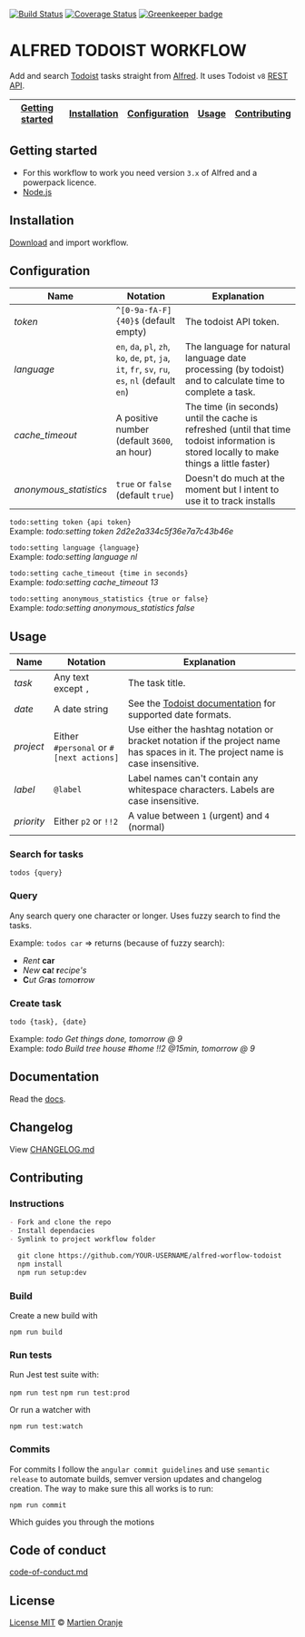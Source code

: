 [![Build Status](https://travis-ci.org/moranje/alfred-workflow-todoist.svg?branch=master)](https://travis-ci.org/moranje/alfred-workflow-todoist)
[![Coverage Status](https://coveralls.io/repos/github/moranje/alfred-workflow-todoist/badge.svg)](https://coveralls.io/github/moranje/alfred-workflow-todoist) [![Greenkeeper badge](https://badges.greenkeeper.io/moranje/alfred-workflow-todoist.svg)](https://greenkeeper.io/)

# ALFRED TODOIST WORKFLOW

Add and search [Todoist](https://todoist.com/) tasks straight from [Alfred](https://www.alfredapp.com). It uses Todoist `v8` [REST API](https://developer.todoist.com/rest/v8/).

| [Getting started](#getting-started) | [Installation](#installation) | [Configuration](#configuration) | [Usage](#usage) | [Contributing](#contributing) |
| :---------------------------------: | :---------------------------: | :-----------------------------: | :-------------: | :---------------------------: |


## Getting started

- For this workflow to work you need version `3.x` of Alfred and a powerpack licence.
- [Node.js](https://nodejs.org/en/download/)

## Installation

[Download](https://github.com/moranje/alfred-workflow-todoist/raw/master/dist/Alfred%20Workflow%20Todoist.alfredworkflow) and import workflow.

## Configuration

| Name                   | Notation                                                                                          | Explanation                                                                                                                               |
| ---------------------- | ------------------------------------------------------------------------------------------------- | ----------------------------------------------------------------------------------------------------------------------------------------- |
| _token_                | `^[0-9a-fA-F]{40}$` (default empty)                                                               | The todoist API token.                                                                                                                    |
| _language_             | `en`, `da`, `pl`, `zh`, `ko`, `de`, `pt`, `ja`, `it`, `fr`, `sv`, `ru`, `es`, `nl` (default `en`) | The language for natural language date processing (by todoist) and to calculate time to complete a task.                                  |
| _cache_timeout_        | A positive number (default `3600`, an hour)                                                       | The time (in seconds) until the cache is refreshed (until that time todoist information is stored locally to make things a little faster) |
| _anonymous_statistics_ | `true` or `false` (default `true`)                                                                | Doesn't do much at the moment but I intent to use it to track installs                                                                    |

`todo:setting token {api token}`  
Example: _todo:setting token 2d2e2a334c5f36e7a7c43b46e_

`todo:setting language {language}`  
Example: _todo:setting language nl_

`todo:setting cache_timeout {time in seconds}`  
Example: _todo:setting cache_timeout 13_

`todo:setting anonymous_statistics {true or false}`  
Example: _todo:setting anonymous_statistics false_

## Usage

| Name       | Notation                                | Explanation                                                                                                                          |
| ---------- | --------------------------------------- | ------------------------------------------------------------------------------------------------------------------------------------ |
| _task_     | Any text except `,`                     | The task title.                                                                                                                      |
| _date_     | A date string                           | See the [Todoist documentation](https://support.todoist.com/hc/en-us/articles/205325931-Dates-and-Times) for supported date formats. |
| _project_  | Either `#personal` or `#[next actions]` | Use either the hashtag notation or bracket notation if the project name has spaces in it. The project name is case insensitive.      |
| _label_    | `@label`                                | Label names can't contain any whitespace characters. Labels are case insensitive.                                                    |
| _priority_ | Either `p2` or `!!2`                    | A value between `1` (urgent) and `4` (normal)                                                                                        |

### Search for tasks

`todos {query}`

### Query

Any search query one character or longer. Uses fuzzy search to find the tasks.

Example: `todos car` => returns (because of fuzzy search):

- _Rent_ **car**
- _New_ **ca**_t_ **r**_ecipe's_
- **C**_ut Gr_**a**_s tomo_**r**_row_

### Create task

`todo {task}, {date}`

Example: _todo Get things done, tomorrow @ 9_  
Example: _todo Build tree house #home !!2 @15min, tomorrow @ 9_

## Documentation

Read the [docs](https://moranje.github.io/alfred-workflow-todoist).

## Changelog

View [CHANGELOG.md](https://github.com/moranje/alfred-workflow-todoist/blob/master/CHANGELOG.md)

## Contributing

### Instructions

```md
- Fork and clone the repo
- Install dependacies
- Symlink to project workflow folder

  git clone https://github.com/YOUR-USERNAME/alfred-worflow-todoist
  npm install
  npm run setup:dev
```

### Build

Create a new build with

`npm run build`

### Run tests

Run Jest test suite with:

`npm run test`
`npm run test:prod`

Or run a watcher with

`npm run test:watch`

### Commits

For commits I follow the `angular commit guidelines` and use `semantic release` to automate builds, semver version updates and changelog creation. The way to make sure this all works is to run:

`npm run commit`

Which guides you through the motions

## Code of conduct

[code-of-conduct.md](https://github.com/moranje/alfred-workflow-todoist/blob/master/code-of-conduct.md)

## License

[License MIT](https://github.com/moranje/alfred-workflow-todoist/blob/master/LICENSE) © [Martien Oranje](https://github.com/moranje)
